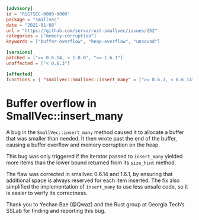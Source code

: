 ```toml
[advisory]
id = "RUSTSEC-0000-0000"
package = "smallvec"
date = "2021-01-08"
url = "https://github.com/servo/rust-smallvec/issues/252"
categories = ["memory-corruption"]
keywords = ["buffer-overflow", "heap-overflow", "unsound"]

[versions]
patched = [">= 0.6.14, < 1.0.0", ">= 1.6.1"]
unaffected = ["< 0.6.3"]

[affected]
functions = { "smallvec::SmallVec::insert_many" = [">= 0.6.3, < 0.6.14", ">= 1.0.0, < 1.6.1"] }
```

# Buffer overflow in SmallVec::insert_many

A bug in the `SmallVec::insert_many` method caused it to allocate a buffer that was smaller than needed.  It then wrote past the end of the buffer, causing a buffer overflow and memory corruption on the heap.

This bug was only triggered if the iterator passed to `insert_many` yielded more items than the lower bound returned from its `size_hint` method.
 
The flaw was corrected in smallvec 0.6.14 and 1.6.1, by ensuring that additional space is always reserved for each item inserted.  The fix also simplified the implementation of `insert_many` to use less unsafe code, so it is easier to verify its correctness.

Thank you to Yechan Bae (@Qwaz) and the Rust group at Georgia Tech’s SSLab for finding and reporting this bug.
